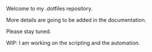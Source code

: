 Welcome to my .dotfiles repository. 

More details are going to be added in the documentation. 

Please stay tuned.

WIP: I am working on the scripting and the automation.


